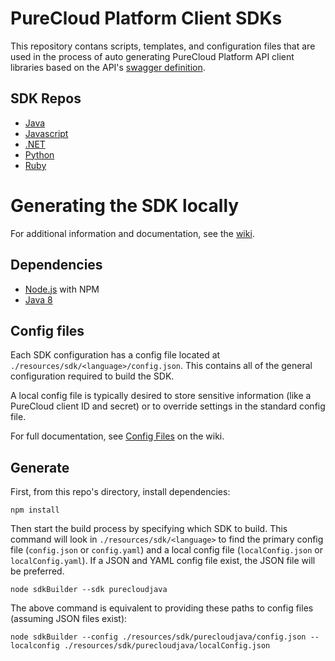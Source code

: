 # PureCloud Platform Client SDKs

This repository contans scripts, templates, and configuration files that are used in the process of auto generating PureCloud Platform API client libraries based on the API's [swagger definition](https://api.mypurecloud.com/api/v2/docs/swagger).

## SDK Repos

* [Java](https://github.com/MyPureCloud/platform-client-sdk-java)
* [Javascript](https://github.com/MyPureCloud/purecloud_api_sdk_javascript)
* [.NET](https://github.com/MyPureCloud/platform-client-sdk-dotnet)
* [Python](https://github.com/MyPureCloud/platform-client-sdk-python)
* [Ruby](https://github.com/MyPureCloud/platform-client-sdk-ruby)


# Generating the SDK locally

For additional information and documentation, see the [wiki](https://github.com/MyPureCloud/purecloud_api_sdk_common/wiki).

## Dependencies

* [Node.js](https://nodejs.org/en/) with NPM
* [Java 8](http://www.oracle.com/technetwork/java/javase/overview/java8-2100321.html)

## Config files

Each SDK configuration has a config file located at `./resources/sdk/<language>/config.json`. This contains all of the general configuration required to build the SDK.

A local config file is typically desired to store sensitive information (like a PureCloud client ID and secret) or to override settings in the standard config file.

For full documentation, see [Config Files](https://github.com/MyPureCloud/purecloud_api_sdk_common/wiki/Config-Files) on the wiki.

## Generate

First, from this repo's directory, install dependencies:

```
npm install
```

Then start the build process by specifying which SDK to build. This command will look in `./resources/sdk/<language>` to find the primary config file (`config.json` or `config.yaml`) and a local config file (`localConfig.json` or `localConfig.yaml`). If a JSON and YAML config file exist, the JSON file will be preferred.

```
node sdkBuilder --sdk purecloudjava
```

The above command is equivalent to providing these paths to config files (assuming JSON files exist):

```
node sdkBuilder --config ./resources/sdk/purecloudjava/config.json --localconfig ./resources/sdk/purecloudjava/localConfig.json
```